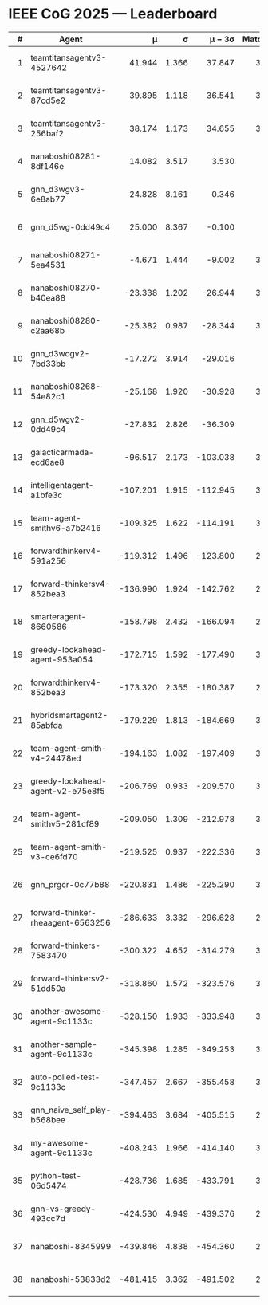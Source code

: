 # IEEE CoG 2025 — Leaderboard

| # | Agent | μ | σ | μ − 3σ | Matches | Updated |
|---:|---|---:|---:|---:|---:|---|
| 1 | teamtitansagentv3-4527642 | 41.944 | 1.366 | 37.847 | 3400 | 2025-08-29 11:35 |
| 2 | teamtitansagentv3-87cd5e2 | 39.895 | 1.118 | 36.541 | 3320 | 2025-08-29 11:35 |
| 3 | teamtitansagentv3-256baf2 | 38.174 | 1.173 | 34.655 | 3380 | 2025-08-29 11:35 |
| 4 | nanaboshi08281-8df146e | 14.082 | 3.517 | 3.530 | 70 | 2025-08-29 11:35 |
| 5 | gnn_d3wgv3-6e8ab77 | 24.828 | 8.161 | 0.346 | 118 | 2025-08-29 11:35 |
| 6 | gnn_d5wg-0dd49c4 | 25.000 | 8.367 | -0.100 | 80 | 2025-08-29 11:35 |
| 7 | nanaboshi08271-5ea4531 | -4.671 | 1.444 | -9.002 | 3780 | 2025-08-29 11:35 |
| 8 | nanaboshi08270-b40ea88 | -23.338 | 1.202 | -26.944 | 3640 | 2025-08-29 11:35 |
| 9 | nanaboshi08280-c2aa68b | -25.382 | 0.987 | -28.344 | 3060 | 2025-08-29 11:35 |
| 10 | gnn_d3wogv2-7bd33bb | -17.272 | 3.914 | -29.016 | 148 | 2025-08-29 11:35 |
| 11 | nanaboshi08268-54e82c1 | -25.168 | 1.920 | -30.928 | 3320 | 2025-08-29 11:35 |
| 12 | gnn_d5wgv2-0dd49c4 | -27.832 | 2.826 | -36.309 | 100 | 2025-08-29 11:35 |
| 13 | galacticarmada-ecd6ae8 | -96.517 | 2.173 | -103.038 | 3400 | 2025-08-29 11:35 |
| 14 | intelligentagent-a1bfe3c | -107.201 | 1.915 | -112.945 | 3194 | 2025-08-29 11:35 |
| 15 | team-agent-smithv6-a7b2416 | -109.325 | 1.622 | -114.191 | 3700 | 2025-08-29 11:35 |
| 16 | forwardthinkerv4-591a256 | -119.312 | 1.496 | -123.800 | 2945 | 2025-08-29 11:35 |
| 17 | forward-thinkersv4-852bea3 | -136.990 | 1.924 | -142.762 | 2663 | 2025-08-29 11:35 |
| 18 | smarteragent-8660586 | -158.798 | 2.432 | -166.094 | 2729 | 2025-08-29 11:35 |
| 19 | greedy-lookahead-agent-953a054 | -172.715 | 1.592 | -177.490 | 3074 | 2025-08-29 11:35 |
| 20 | forwardthinkerv4-852bea3 | -173.320 | 2.355 | -180.387 | 2508 | 2025-08-29 11:35 |
| 21 | hybridsmartagent2-85abfda | -179.229 | 1.813 | -184.669 | 3099 | 2025-08-29 11:35 |
| 22 | team-agent-smith-v4-24478ed | -194.163 | 1.082 | -197.409 | 3178 | 2025-08-29 11:35 |
| 23 | greedy-lookahead-agent-v2-e75e8f5 | -206.769 | 0.933 | -209.570 | 3146 | 2025-08-29 11:35 |
| 24 | team-agent-smithv5-281cf89 | -209.050 | 1.309 | -212.978 | 3440 | 2025-08-29 11:35 |
| 25 | team-agent-smith-v3-ce6fd70 | -219.525 | 0.937 | -222.336 | 3738 | 2025-08-29 11:35 |
| 26 | gnn_prgcr-0c77b88 | -220.831 | 1.486 | -225.290 | 3150 | 2025-08-29 11:35 |
| 27 | forward-thinker-rheaagent-6563256 | -286.633 | 3.332 | -296.628 | 2962 | 2025-08-29 11:35 |
| 28 | forward-thinkers-7583470 | -300.322 | 4.652 | -314.279 | 3360 | 2025-08-29 11:35 |
| 29 | forward-thinkersv2-51dd50a | -318.860 | 1.572 | -323.576 | 3062 | 2025-08-29 11:35 |
| 30 | another-awesome-agent-9c1133c | -328.150 | 1.933 | -333.948 | 3120 | 2025-08-29 11:35 |
| 31 | another-sample-agent-9c1133c | -345.398 | 1.285 | -349.253 | 3480 | 2025-08-29 11:35 |
| 32 | auto-polled-test-9c1133c | -347.457 | 2.667 | -355.458 | 3460 | 2025-08-29 11:35 |
| 33 | gnn_naive_self_play-b568bee | -394.463 | 3.684 | -405.515 | 2780 | 2025-08-29 11:35 |
| 34 | my-awesome-agent-9c1133c | -408.243 | 1.966 | -414.140 | 3700 | 2025-08-29 11:35 |
| 35 | python-test-06d5474 | -428.736 | 1.685 | -433.791 | 3070 | 2025-08-29 11:35 |
| 36 | gnn-vs-greedy-493cc7d | -424.530 | 4.949 | -439.376 | 2460 | 2025-08-29 11:35 |
| 37 | nanaboshi-8345999 | -439.846 | 4.838 | -454.360 | 2700 | 2025-08-29 11:35 |
| 38 | nanaboshi-53833d2 | -481.415 | 3.362 | -491.502 | 2640 | 2025-08-29 11:35 |
